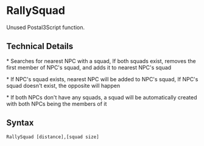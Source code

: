 # RallySquad
<p>Unused Postal3Script function.
<h2>Technical Details</h2>
<p>* Searches for nearest NPC with a squad, If both squads exist, removes the first member of NPC's squad, and adds it to nearest NPC's squad
<p>* If NPC's squad exists, nearest NPC will be added to NPC's squad, If NPC's squad doesn't exist, the opposite will happen
<p>* If both NPCs don't have any squads, a squad will be automatically created with both NPCs being the members of it
<h2>Syntax</h2>
<p><code class="language-js">RallySquad [distance],[squad size]</code>